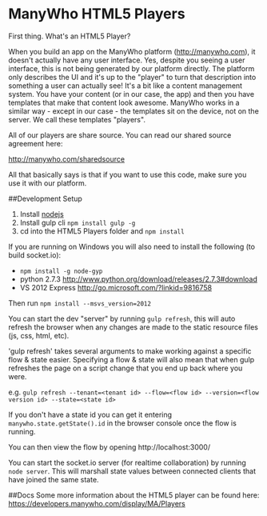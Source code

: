 ManyWho HTML5 Players
=====================

First thing. What's an HTML5 Player?

When you build an app on the ManyWho platform (http://manywho.com), it doesn't actually have any user interface. Yes, despite you seeing a user interface, this is not being generated by our platform directly.  The platform only describes the UI and it's up to the "player" to turn that description into something a user can actually see!  It's a bit like a content management system.  You have your content (or in our case, the app) and then you have templates that make that content look awesome.  ManyWho works in a similar way - except in our case - the templates sit on the device, not on the server.  We call these templates "players".

All of our players are share source.  You can read our shared source agreement here:

http://manywho.com/sharedsource

All that basically says is that if you want to use this code, make sure you use it with our platform.

##Development Setup
1. Install [nodejs](http://nodejs.org/)
2. Install gulp cli `npm install gulp -g`
3. cd into the HTML5 Players folder and `npm install`

If you are running on Windows you will also need to install the following (to build socket.io):

- `npm install -g node-gyp`
- python 2.7.3 http://www.python.org/download/releases/2.7.3#download
- VS 2012 Express http://go.microsoft.com/?linkid=9816758

Then run `npm install --msvs_version=2012`

You can start the dev "server" by running `gulp refresh`, this will auto refresh the browser when any changes are made to the static resource files (js, css, html, etc).

'gulp refresh' takes several arguments to make working against a specific flow & state easier. Specifying a flow & state will also mean that when gulp refreshes
the page on a script change that you end up back where you were.

e.g. `gulp refresh --tenant=<tenant id> --flow=<flow id> --version=<flow version id> --state=<state id>`

If you don't have a state id you can get it entering `manywho.state.getState().id` in the browser console once the flow is running.

You can then view the flow by opening http://localhost:3000/

You can start the socket.io server (for realtime collaboration) by running `node server`. This will marshall state values between connected clients that have joined the same state.

##Docs
Some more information about the HTML5 player can be found here: https://developers.manywho.com/display/MA/Players
